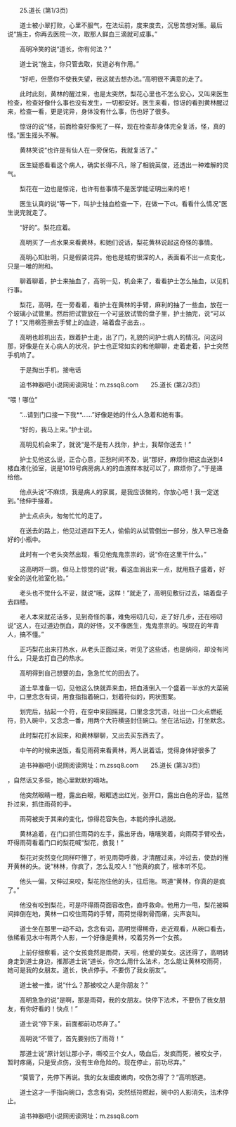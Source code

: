 　　25.道长 (第1/3页)

　　道士被小翠打败，心里不服气，在法坛前，度来度去，沉思苦想对策。最后说“施主，你再去医院一次，取那人鲜血三滴就可成事。”

　　高明冷笑的说“道长，你有何法？”

　　道士说“施主，你只管去取，贫道必有作用。”

　　“好吧，但愿你不使我失望，我这就去想办法。”高明很不满意的走了。

　　此时此刻，黄林的醒过来，也是太突然，梨花心里也不怎么安心，又叫来医生检查，检查好像什么事也没有发生，一切都安好。医生来看，惊讶的看到黄林醒过来，检查一看，更是诧异，身体没有什么事，伤也好了很多。

　　惊讶的说“怪，前面检查好像死了一样，现在检查却身体完全复活，怪，真的怪。”医生摇头不解。

　　黄林笑说“也许是有仙人在一旁保佑，我就复活了。”

　　医生疑惑看看这个病人，确实长得不凡，除了相貌英俊，还透出一种难解的灵气。

　　梨花在一边也是惊诧，也许有些事情不是医学能证明出来的吧！

　　医生认真的说“等一下，叫护士抽血检查一下，在做一下ct。看看什么情况”医生说完就走了。

　　“好的”。梨花应着。

　　高明买了一点水果来看黄林，和她们说话，梨花黄林说起这奇怪的事情。

　　高明心知肚明，只是假装诧异。他也是城府很深的人，表面看不出一点变化，只是一唯的附和。

　　聊着聊着，护士来抽血了，高明一见，机会来了，看看护士怎么抽血，以见机行事。

　　梨花，高明，在一旁看着，看护士在黄林的手臂，麻利的抽了一些血，放在一个玻璃小试管里。然后把试管放在一个可竖放试管的盘子里，护士抽完，说“可以了！”又用棉签擦去手臂上的血迹，端着盘子出去，。

　　高明也趁机出去，跟着护士走，出了门，礼貌的问护士病人的情况。问这问那，好像是在关心病人的状况，护士也正常如实的和他聊聊，走着走着，护士突然手机响了。

　　于是掏出手机，接电话

　　追书神器吧小说网阅读网址：m.zssq8.com　　25.道长 (第2/3页)

“喂！哪位”

　　“…请到门口接一下我**……”好像是她的什么人急着和她有事。

　　“好的，我马上来。”护士说。

　　高明见机会来了，就说“是不是有人找你，护士，我帮你送去！”

　　护士见他这么说，正合心意，正愁时间不及，说“那好，麻烦你把这血送到4楼血液化验室，说是1019号病房病人的的血液样本就可以了，麻烦你了。”于是递给他。

　　他点头说“不麻烦，我是病人的家属，是我应该做的，你放心吧！我一定送到。”他伸手接着。

　　护士点点头，匆匆忙忙的走了。

　　在送去的路上，他见过道四下无人，偷偷的从试管倒出一部分，放入早已准备好的小瓶中。

　　此时有一个老头突然出现，看见他鬼鬼祟祟的，说“你在这里干什么。”

　　这高明吓一跳，但马上惊觉的说“我，看这血淌出来一点，就用瓶子盛着，好安全的送化验室化验。”

　　老头也不觉什么不妥，就说“哦，这样！”就走了，高明见敷衍过去，端着盘子去四楼。

　　老人本来就花话多，见到奇怪的事，难免唠叨几句，走了好几步，还在唠叨说“这人，在过道边倒血，真的好怪，又不像医生，鬼鬼祟祟的。唉现在的年青人，搞不懂。”

　　正巧梨花出来打热水，从老头正面过来，听见了这些话，也是纳闷，却没有问什么，只是去打自己的热水。

　　高明得到自己想要的血，急急忙忙的回去了。

　　道士早准备一切，见他这么快就弄来血，把血液倒入一个盛着一半水的大菜碗中，口里念念有词，用食指指着碗口，划着符似的，网状图案。

　　划完后，拈起一个符，在空中来回摇晃，口里念念咒语，吐出一口火点燃纸符，扔入碗中，又念念一番，用两个大符横竖封住碗口。坐在法坛边，打坐默念。

　　此时梨花打水回来，和黄林聊聊，又出去买东西去了。

　　中午的时候来送饭，看见雨荷来看黄林，两人说着话，觉得身体好很多了

　　追书神器吧小说网阅读网址：m.zssq8.com　　25.道长 (第3/3页)

，自然话又多些，她心里默默的嘀咕。

　　他突然眼睛一瞪，露出白眼，眼眶透出红光，张开口，露出白色的牙齿，猛然扑过来，抓住雨荷的手。

　　雨荷被突于其来的变化，惊得花容失色，本能的挣扎逃脱。

　　黄林追着，在门口抓住雨荷的左手，露出牙齿，嘻嘻笑着，向雨荷手臂咬去，吓得雨荷看着门口的梨花喊“梨花，救我！”

　　梨花对突然变化同样吓懵了，听见雨荷呼救，才清醒过来，冲过去，使劲的推开黄林的头。说“林林，你疯了，怎么乱咬人！”他真的疯了，根本听不见。

　　他头一偏，又伸过来咬，梨花抱住他的头，往后拖。骂道“黄林，你真的是疯了。”

　　他没有咬到梨花，可是吓得雨荷面容改色，直呼救命。他用力一甩，梨花被瞬间摔倒在地，黄林一口咬住雨荷的手臂，雨荷觉得刺骨而痛，尖声哀叫。

　　道士坐在那里一动不动，念念有词，高明觉得稀奇，走近观看，从碗口看去，依稀看见水中有两个人影，一个好像是黄林，咬着另外一个女孩。

　　上前仔细察看，这个女孩竟然是雨荷，天啦，他爱的美女。这还得了，高明转身走到道士身边，推那道士说“道长，你怎么用什么法术，怎么能让黄林咬雨荷，她可是我的女朋友。道长，快点停手。不要伤了我女朋友”。

　　道士被一推，说“什么？那被咬之人是你朋友？”

　　高明急急的说“是啊，那是雨荷，我的女朋友。快停下法术，不要伤了我女朋友，有你好看的！快点！”

　　道士说“停下来，前面都前功尽弃了。”

　　高明说“不管了，首先要别伤了雨荷！”

　　那道士说“原计划让那小子，嘶咬三个女人，吸血后，发疯而死，被咬女子，暂时疼痛，只是受点伤，没有生命危险的。现在停止，前功尽弃。”

　　“莫管了，先停下再说。我的女友细皮嫩肉，咬伤怎得了？”高明怒道。

　　道士这才一手指向碗口，念念有词，突然纸符燃起，碗中的人影消失，法术停止。

　　追书神器吧小说网阅读网址：m.zssq8.com